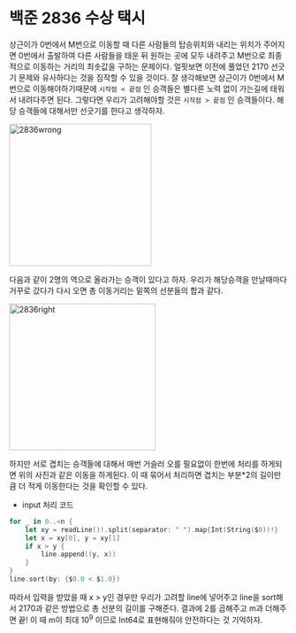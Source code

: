 # 백준 2836 수상 택시
상근이가 0번에서 M번으로 이동할 때 다른 사람들의 탑승위치와 내리는 위치가 주어지면 0번에서 출발하여 다른 사람들을 태운 뒤 원하는 곳에 모두 내려주고 M번으로 최종적으로 이동하는 거리의 최솟값을 구하는 문제이다.
얼핏보면 이전에 풀었던 2170 선긋기 문제와 유사하다는 것을 짐작할 수 있을 것이다. 잘 생각해보면 상근이가 0번에서 M번으로 이동해야하기때문에 `시작점 < 끝점` 인 승객들은 별다른 노력 없이 가는길에 태워서 내려다주면 된다. 그렇다면 우리가 고려해야할 것은 `시작점 > 끝점` 인 승객들이다. 해당 승객들에 대해서만 선긋기를 한다고 생각하자. 

<img width="257" alt="2836wrong" src="https://user-images.githubusercontent.com/78075226/119857737-c5187200-bf4e-11eb-94f7-ead1bd22b631.png">  

다음과 같이 2명의 역으로 올라가는 승객이 있다고 하자.  우리가 해당승객을 만날때마다 거꾸로 갔다가 다시 오면 총 이동거리는 밑쪽의 선분들의 합과 같다.

<img width="265" alt="2836right" src="https://user-images.githubusercontent.com/78075226/119857786-cfd30700-bf4e-11eb-8483-2fd214d157ad.png">  

하지만 서로 겹치는 승객들에 대해서 매번 거슬러 오를 필요없이 한번에 처리를 하게되면 위의 사진과 같은 이동을 하게된다. 이 때 묶어서 처리하면 겹치는 부분*2의 길이만큼 더 적게 이동한다는 것을 확인할 수 있다.
- input 처리 코드
```swift
for _ in 0..<n {
    let xy = readLine()!.split(separator: " ").map{Int(String($0))!}
    let x = xy[0], y = xy[1]
    if x > y {
        line.append((y, x))
    }
}
line.sort(by: {$0.0 < $1.0})
```
따라서 입력을 받았을 때 x > y인 경우만 우리가 고려할 line에 넣어주고 line을 sort해서 2170과 같은 방법으로 총 선분의 길이를 구해준다. 결과에 2를 곱해주고 m과 더해주면 끝! 이 때 m이 최대 10<sup>9</sup> 이므로 Int64로 표현해줘야 안전하다는 것 기억하자.
